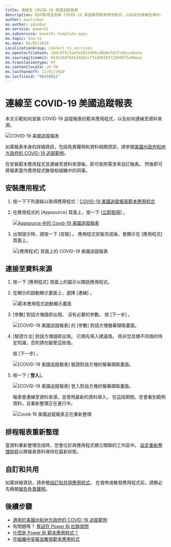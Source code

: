 ```yaml
---
title: 連線至 COVID-19 美國追蹤報表
description: 如何取得並安裝 COVID-19 美國案例範本應用程式，以及如何連線至資料。
author: paulinbar
ms.author: painbar
ms.service: powerbi
ms.subservice: powerbi-template-apps
ms.topic: how-to
ms.date: 04/05/2020
LocalizationGroup: Connect to services
ms.openlocfilehash: 19dc9f5c5adfa5853d98cd6b0ef427c8bccebada
ms.sourcegitcommit: 653e18d7041d3dd1cf7a38010372366975a98eae
ms.translationtype: HT
ms.contentlocale: zh-TW
ms.lasthandoff: 12/01/2020
ms.locfileid: "96410612"
---
```

# <a name="connect-to-the-covid-19-us-tracking-report"></a>連線至 COVID-19 美國追蹤報表
本文示範如何安裝 COVID-19 追蹤報表的範本應用程式，以及如何連線至資料來源。

![COVID-19 美國追蹤報表](media/service-connect-to-covid-19-tracking/service-covid-19-us-tracking-report-title-screen.png)

如需報表本身的詳細資訊，包括免責聲明和資料相關資訊，請參閱[美國州政府和地方政府的 COVID-19 追蹤範例](../create-reports/sample-covid-19-us.md)。

在安裝範本應用程式並連線至資料來源後，即可依照需求來自訂報表。 然後即可將報表當作應用程式散發給組織中的同事。

## <a name="install-the-app"></a>安裝應用程式

1. 按一下下列連結以取得應用程式：[COVID-19 美國追蹤報表範本應用程式](https://app.powerbi.com/groups/me/getapps/services/pbi-contentpacks.covid19ms)

1. 在應用程式的 [Appsource] 頁面上，按一下 [[立即取得](https://app.powerbi.com/groups/me/getapps/services/pbi-contentpacks.covid19ms)]  。

    [![Appsource 中的 Covid-19 美國追蹤報表](media/service-connect-to-covid-19-tracking/service-covid-19-us-tracking-report-appsource-icon.png)](https://app.powerbi.com/groups/me/getapps/services/pbi-contentpacks.covid19ms)

1. 出現提示時，請按一下 [安裝]  。 應用程式安裝完成後，會顯示在 [應用程式] 頁面上。

   ![[應用程式] 頁面上的 COVID-19 美國追蹤報表](media/service-connect-to-covid-19-tracking/service-covid-19-us-tracking-report-apps-page-icon.png)

## <a name="connect-to-data-sources"></a>連接至資料來源

1. 按一下 [應用程式] 頁面上的圖示以開啟應用程式。

1. 在顯示的啟動顯示畫面上，選擇 [連線]  。

   ![範本應用程式啟動顯示畫面](media/service-connect-to-covid-19-tracking/service-covid-19-us-tracking-report-splash-screen.png)

1. [參數] 對話方塊隨即出現。 沒有必要的參數。 按 [下一步]  。

   ![[COVID-19 美國追蹤報表] 的 [參數] 對話方塊螢幕擷取畫面。](media/service-connect-to-covid-19-tracking/service-covid-19-us-tracking-report-parameters-dialog.png)

1. [驗證方法] 對話方塊隨即出現。 已預先填入建議值。 除非您具備不同值的特定知識，否則請勿變更這些值。

    按 [下一步]  。

   ![[COVID-19 美國追蹤報表] 驗證對話方塊的螢幕擷取畫面。](media/service-connect-to-covid-19-tracking/service-covid-19-us-tracking-report-authentication-dialog.png)

1. 按一下 [ **登入**]。

   ![[COVID-19 美國追蹤報表] 登入對話方塊的螢幕擷取畫面。](media/service-connect-to-covid-19-tracking/service-covid-19-us-tracking-report-signin-dialog.png)
 
   報表會連線至資料來源，並使用最新的資料填入。 在這段期間，您會看到範例資料，且重新整理正在進行中。

   ![Covid-19 美國追蹤報表正在重新整理](media/service-connect-to-covid-19-tracking/service-covid-19-us-tracking-report-refresh-monitor.png)

## <a name="schedule-report-refresh"></a>排程報表重新整理

當資料重新整理完成時，您會位於與應用程式建立關聯的工作區中。 [設定重新整理排程](../connect-data/refresh-scheduled-refresh.md)以將報表資料保持在最新狀態。

## <a name="customize-and-share"></a>自訂和共用

如需詳細資訊，請參閱[自訂和共用應用程式](../connect-data/service-template-apps-install-distribute.md#customize-and-share-the-app)。 在發佈或散發應用程式前，請務必先檢閱[報告免責聲明](../create-reports/sample-covid-19-us.md#disclaimers)。

## <a name="next-steps"></a>後續步驟
* [適用於美國州和地方政府的 COVID-19 追蹤範例](../create-reports/sample-covid-19-us.md)
* 有問題嗎？ [嘗試在 Power BI 社群提問](https://community.powerbi.com/)
* [什麼是 Power BI 範本應用程式？](../connect-data/service-template-apps-overview.md)
* [在組織中安裝並散發範本應用程式](../connect-data/service-template-apps-install-distribute.md)
